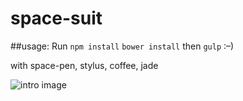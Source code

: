 space-suit
==========


##usage:
Run `npm install` `bower install` then `gulp` :–)

with space-pen, stylus, coffee, jade

![intro image](http://33.media.tumblr.com/2b0d7192d229e78aaddb97f444aa182c/tumblr_n9sl0jjJRR1ra4livo1_1280.jpg)
